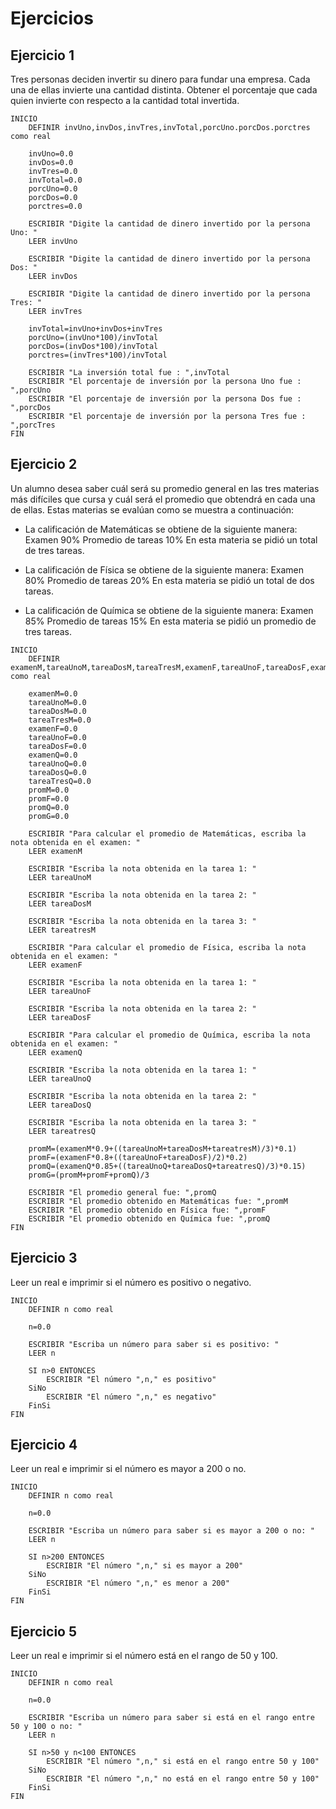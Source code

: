# Ejercicios
## Ejercicio 1
Tres personas deciden invertir su dinero para fundar una empresa. Cada una de ellas invierte una cantidad distinta. Obtener el porcentaje que cada quien invierte con respecto a la cantidad total invertida.
```
INICIO
    DEFINIR invUno,invDos,invTres,invTotal,porcUno.porcDos.porctres como real

    invUno=0.0
    invDos=0.0
    invTres=0.0
    invTotal=0.0
    porcUno=0.0
    porcDos=0.0
    porctres=0.0

    ESCRIBIR "Digite la cantidad de dinero invertido por la persona Uno: "
    LEER invUno

    ESCRIBIR "Digite la cantidad de dinero invertido por la persona Dos: "
    LEER invDos

    ESCRIBIR "Digite la cantidad de dinero invertido por la persona Tres: "
    LEER invTres

    invTotal=invUno+invDos+invTres
    porcUno=(invUno*100)/invTotal
    porcDos=(invDos*100)/invTotal
    porctres=(invTres*100)/invTotal

    ESCRIBIR "La inversión total fue : ",invTotal
    ESCRIBIR "El porcentaje de inversión por la persona Uno fue : ",porcUno
    ESCRIBIR "El porcentaje de inversión por la persona Dos fue : ",porcDos
    ESCRIBIR "El porcentaje de inversión por la persona Tres fue : ",porcTres
FIN
```

## Ejercicio 2
Un alumno desea saber cuál será su promedio general en las tres materias más difíciles que cursa y cuál será el promedio que obtendrá en cada una de ellas. Estas materias se evalúan como se muestra a continuación:

* La calificación de Matemáticas se obtiene de la siguiente manera: Examen 90% Promedio de tareas 10% En esta materia se pidió un total de tres tareas.

* La calificación de Física se obtiene de la siguiente manera: Examen 80% Promedio de tareas 20% En esta materia se pidió un total de dos tareas.

* La calificación de Química se obtiene de la siguiente manera: Examen 85% Promedio de tareas 15% En esta materia se pidió un promedio de tres tareas.

```
INICIO
    DEFINIR examenM,tareaUnoM,tareaDosM,tareaTresM,examenF,tareaUnoF,tareaDosF,examenQ,tareaUnoQ,tareaDosQ,tareaTresQ,promM,promF,promQ,promG como real 

    examenM=0.0
    tareaUnoM=0.0
    tareaDosM=0.0
    tareaTresM=0.0
    examenF=0.0
    tareaUnoF=0.0
    tareaDosF=0.0
    examenQ=0.0
    tareaUnoQ=0.0
    tareaDosQ=0.0
    tareaTresQ=0.0
    promM=0.0
    promF=0.0
    promQ=0.0
    promG=0.0

    ESCRIBIR "Para calcular el promedio de Matemáticas, escriba la nota obtenida en el examen: "
    LEER examenM

    ESCRIBIR "Escriba la nota obtenida en la tarea 1: "
    LEER tareaUnoM

    ESCRIBIR "Escriba la nota obtenida en la tarea 2: "
    LEER tareaDosM

    ESCRIBIR "Escriba la nota obtenida en la tarea 3: "
    LEER tareatresM

    ESCRIBIR "Para calcular el promedio de Física, escriba la nota obtenida en el examen: "
    LEER examenF

    ESCRIBIR "Escriba la nota obtenida en la tarea 1: "
    LEER tareaUnoF

    ESCRIBIR "Escriba la nota obtenida en la tarea 2: "
    LEER tareaDosF

    ESCRIBIR "Para calcular el promedio de Química, escriba la nota obtenida en el examen: "
    LEER examenQ

    ESCRIBIR "Escriba la nota obtenida en la tarea 1: "
    LEER tareaUnoQ

    ESCRIBIR "Escriba la nota obtenida en la tarea 2: "
    LEER tareaDosQ

    ESCRIBIR "Escriba la nota obtenida en la tarea 3: "
    LEER tareatresQ

    promM=(examenM*0.9+((tareaUnoM+tareaDosM+tareatresM)/3)*0.1)
    promF=(examenF*0.8+((tareaUnoF+tareaDosF)/2)*0.2)
    promQ=(examenQ*0.85+((tareaUnoQ+tareaDosQ+tareatresQ)/3)*0.15)
    promG=(promM+promF+promQ)/3

    ESCRIBIR "El promedio general fue: ",promQ
    ESCRIBIR "El promedio obtenido en Matemáticas fue: ",promM
    ESCRIBIR "El promedio obtenido en Física fue: ",promF
    ESCRIBIR "El promedio obtenido en Química fue: ",promQ
FIN
```
## Ejercicio 3
Leer un real e imprimir si el número es positivo o negativo.
```
INICIO
    DEFINIR n como real

    n=0.0

    ESCRIBIR "Escriba un número para saber si es positivo: "
    LEER n

    SI n>0 ENTONCES
        ESCRIBIR "El número ",n," es positivo"
    SiNo
        ESCRIBIR "El número ",n," es negativo"
    FinSi
FIN
```
## Ejercicio 4
Leer un real e imprimir si el número es mayor a 200 o no.
```
INICIO
    DEFINIR n como real

    n=0.0

    ESCRIBIR "Escriba un número para saber si es mayor a 200 o no: "
    LEER n

    SI n>200 ENTONCES
        ESCRIBIR "El número ",n," si es mayor a 200"
    SiNo
        ESCRIBIR "El número ",n," es menor a 200"
    FinSi
FIN
```
## Ejercicio 5
Leer un real e imprimir si el número está en el rango de 50 y 100.
```
INICIO
    DEFINIR n como real

    n=0.0

    ESCRIBIR "Escriba un número para saber si está en el rango entre 50 y 100 o no: "
    LEER n

    SI n>50 y n<100 ENTONCES
        ESCRIBIR "El número ",n," si está en el rango entre 50 y 100"
    SiNo
        ESCRIBIR "El número ",n," no está en el rango entre 50 y 100"
    FinSi
FIN
```